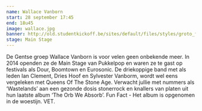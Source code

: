 ```yaml
---
name: Wallace Vanborn
start: 28 september 17:45
end: 18u45
image: wallace.jpg
banner: http://old.studentkickoff.be/sites/default/files/styles/groto_foto-980x/public/slider05.jpg?itok=KQJ-OWgg
stage: Main Stage
---
```

De Gentse groep Wallace Vanborn is voor velen geen onbekende meer. In 2014 openden ze de Main Stage van Pukkelpop en waren ze te gast op festivals als Dour, Boomtown en Eurosonic. De driekoppige band met als leden Ian Clement, Dries Hoof en Sylvester Vanborm, wordt wel eens vergeleken met Queens Of The Stone Age. Verwacht jullie met nummers als ‘Wastelands’ aan een gezonde dosis stonerrock en knallers van platen uit hun laatste album ‘The Orb We Absorb’. Fun Fact - Het album is opgenomen in de woestijn. VET.
